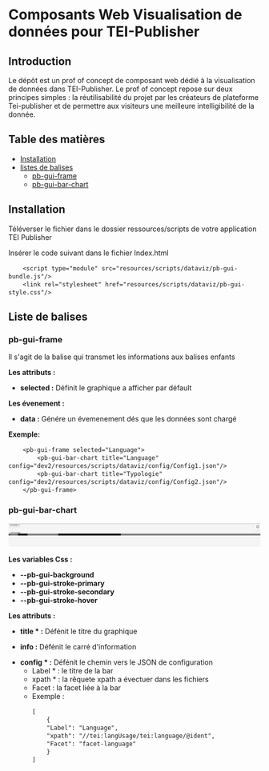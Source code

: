 # Composants Web Visualisation de données pour TEI-Publisher

## Introduction
Le dépôt est un prof of concept de composant web dédié à la visualisation de données dans TEI-Publisher. Le prof of concept repose sur deux principes simples : la réutilisabilité du projet par les créateurs de plateforme Tei-publisher et de permettre aux visiteurs une meilleure intelligibilité de la donnée.
## Table des matières
 * [Installation](#Installation)
 * [listes de balises](#Liste_de_balises)
    - [pb-gui-frame](#pb-gui-frame)
    - [pb-gui-bar-chart](#pb-gui-bar-chart)
      
## Installation

Téléverser le fichier dans le dossier ressources/scripts de votre application TEI Publisher

Insérer le code suivant dans le fichier Index.html

```
    <script type="module" src="resources/scripts/dataviz/pb-gui-bundle.js"/>
    <link rel="stylesheet" href="resources/scripts/dataviz/pb-gui-style.css"/>
```

## Liste de balises


### pb-gui-frame

Il s'agit de la balise qui transmet les informations aux balises enfants

**Les attributs :**
- **selected :**  Définit le graphique a afficher par défault

**Les évenement :**
- **data :** Génére un évemenement dés que les données sont chargé

**Exemple:**
```
    <pb-gui-frame selected="Language">
        <pb-gui-bar-chart title="Language" config="dev2/resources/scripts/dataviz/config/Config1.json"/>
        <pb-gui-bar-chart title="Typologie" config="dev2/resources/scripts/dataviz/config/Config2.json"/>
    </pb-gui-frame>   
```

### pb-gui-bar-chart

![img/Img1.png](img/Img1.png)


**Les variables Css :**
- **--pb-gui-background** 
- **--pb-gui-stroke-primary** 
- **--pb-gui-stroke-secondary** 
- **--pb-gui-stroke-hover** 

**Les attributs :**
- **title \* :** Défénit le titre du graphique
* **info :** Défénit le carré d'information
- **config \* :**  Défénit le chemin vers le JSON de configuration
    - Label \* : le titre de la bar
    - xpath \* : la rêquete xpath a évectuer dans les fichiers
    - Facet : la facet liée à la bar
    - Exemple :     
        ```
        [
            { 
            "Label": "Language", 
            "xpath": "//tei:langUsage/tei:language/@ident", 
            "Facet": "facet-language"
            }
        ]
        ```
